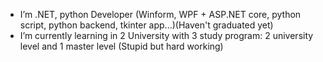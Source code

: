 
- I’m .NET, python Developer (Winform, WPF + ASP.NET core, python script, python backend, tkinter app...)(Haven't graduated yet)
- I’m currently learning in 2 University with 3 study program: 2 university level and 1 master level (Stupid but hard working)
    

<!---
DatMinhLeChon/DatMinhLeChon is a ✨ special ✨ repository because its `README.md` (this file) appears on your GitHub profile.
You can click the Preview link to take a look at your changes.
--->
